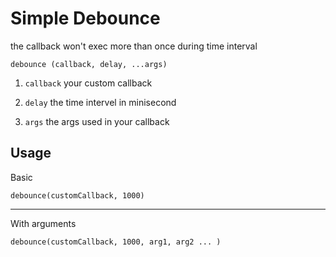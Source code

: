 # Simple Debounce

the callback won't exec more than once during time interval 

```debounce (callback, delay, ...args)```

1. ```callback``` your custom callback

2. ```delay``` the time intervel in minisecond

3. ```args``` the args used in your callback


## Usage

Basic

```debounce(customCallback, 1000)```

---

With arguments

```debounce(customCallback, 1000, arg1, arg2 ... )```
